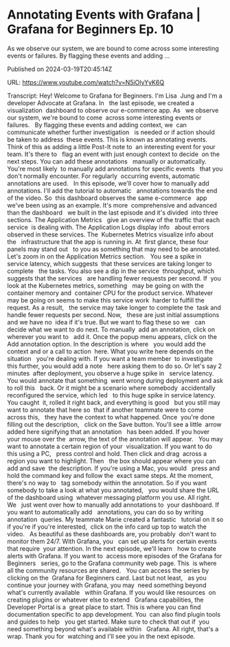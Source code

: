 # Annotating Events with Grafana | Grafana for Beginners Ep. 10

As we observe our system, we are bound to come across some interesting events or failures. By flagging these events and adding ...

Published on 2024-03-19T20:45:14Z

URL: https://www.youtube.com/watch?v=N5iOlyYyK6Q

Transcript: Hey! Welcome to Grafana for Beginners. I'm Lisa 
Jung and I'm a developer Advocate at Grafana. In   the last episode, we created a visualization 
dashboard to observe our e-commerce app. As   we observe our system, we're bound to come 
across some interesting events or failures.   By flagging these events and adding context, we 
can communicate whether further investigation   is needed or if action should be taken to address 
these events. This is known as annotating events.   Think of this as adding a little Post-It note to 
an interesting event for your team. It's there to   flag an event with just enough context to decide 
on the next steps. You can add these annotations   manually or automatically. You're most likely 
to manually add annotations for specific events   that you don't normally encounter. For regularly 
occurring events, automatic annotations are used.   In this episode, we'll cover how to manually add 
annotations. I'll add the tutorial to automatic   annotations towards the end of the video. So 
this dashboard observes the same e-commerce   app we've been using as an example. It's more 
comprehensive and advanced than the dashboard   we built in the last episode and it's divided 
into three sections. The Application Metrics   give an overview of the traffic that each service 
is dealing with. The Application Logs display info   about errors observed in these services. The 
Kubernetes Metrics visualize info about the   infrastructure that the app is running in. At 
first glance, these four panels may stand out   to you as something that may need to be annotated. 
Let's zoom in on the Application Metrics section.   You see a spike in service latency, which suggests 
that these services are taking longer to complete   the tasks. You also see a dip in the service 
throughput, which suggests that the services   are handling fewer requests per second. If 
you look at the Kubernetes metrics, something   may be going on with the container memory and 
container CPU for the product service. Whatever   may be going on seems to make this service work 
harder to fulfill the request. As a result,   the service may take longer to complete the 
task and handle fewer requests per second. Now,   these are just initial assumptions and we have no 
idea if it's true. But we want to flag these so we   can decide what we want to do next. To manually 
add an annotation, click on wherever you want to   add it. Once the popup menu appears, click on the 
Add annotation option. In the description is where   you would add the context and or a call to action 
here. What you write here depends on the situation   you're dealing with. If you want a team member 
to investigate this further, you would add a note   here asking them to do so. Or let's say 2 minutes 
after deployment, you observe a huge spike in   service latency. You would annotate that something 
went wrong during deployment and ask to roll this   back. Or it might be a scenario where somebody 
accidentally reconfigured the service, which led   to this huge spike in service latency. You caught 
it, rolled it right back, and everything is good   but you still may want to annotate that here so 
that if another teammate were to come across this,   they have the context to what happened. Once 
you're done filling out the description,   click on the Save button. You'll see a little 
arrow added here signifying that an annotation   has been added. If you hover your mouse over the 
arrow, the text of the annotation will appear.   You may want to annotate a certain region of your 
visualization. If you want to do this using a PC,   press control and hold. Then click and drag 
across a region you want to highlight. Then   the box should appear where you can add and save 
the description. If you're using a Mac, you would   press and hold the command key and follow the 
exact same steps. At the moment, there's no way to   tag somebody within the annotation. So if you want 
somebody to take a look at what you annotated,   you would share the URL of the dashboard using 
whatever messaging platform you use. All right. We   just went over how to manually add annotations to 
your dashboard. If you want to automatically add   annotations, you can do so by writing annotation 
queries. My teammate Marie created a fantastic   tutorial on it so if you're if you're interested, 
click on the info card up top to watch the video.   As beautiful as these dashboards are, you probably 
don't want to monitor them 24/7. With Grafana, you   can set up alerts for certain events that require 
your attention. In the next episode, we'll learn   how to create alerts with Grafana. If you want to 
access more episodes of the Grafana for Beginners   series, go to the Grafana community web page. This 
is where all the community resources are shared.   You can access the series by clicking on the 
Grafana for Beginners card. Last but not least,   as you continue your journey with Grafana, you may 
need something beyond what's currently available   within Grafana. If you would like resources 
on creating plugins or whatever else to extend   Grafana capabilities, the Developer Portal is a 
great place to start. This is where you can find   documentation specific to app development. You 
can also find plugin tools and guides to help   you get started. Make sure to check that out if 
you need something beyond what's available within   Grafana. All right, that's a wrap. Thank you for 
watching and I'll see you in the next episode.

